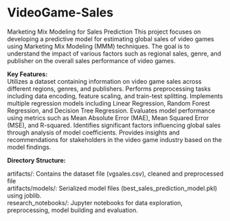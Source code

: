 # VideoGame-Sales
Marketing Mix Modeling for Sales Prediction This project focuses on developing a predictive model for estimating global sales of video games using Marketing Mix Modeling (MMM) techniques. The goal is to understand the impact of various factors such as regional sales, genre, and publisher on the overall sales performance of video games.  

**Key Features:**  
Utilizes a dataset containing information on video game sales across different regions, genres, and publishers.
Performs preprocessing tasks including data encoding, feature scaling, and train-test splitting.
Implements multiple regression models including Linear Regression, Random Forest Regression, and Decision Tree Regression.
Evaluates model performance using metrics such as Mean Absolute Error (MAE), Mean Squared Error (MSE), and R-squared.
Identifies significant factors influencing global sales through analysis of model coefficients.
Provides insights and recommendations for stakeholders in the video game industry based on the model findings.

**Directory Structure:**  

artifacts/: Contains the dataset file (vgsales.csv), cleaned and preprocessed file  
artifacts/models/: Serialized model files (best_sales_prediction_model.pkl) using joblib.  
research_notebooks/: Jupyter notebooks for data exploration, preprocessing, model building and evaluation.  

